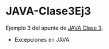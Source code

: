 # JAVA-Clase3Ej3

Ejemplo 3 del apunte de [JAVA Clase 3](https://profmatiasgarcia.com.ar/uploads/tutoriales/ClaseTeoricaJAVA3.pdf).
<ul>
  <li> Excepciones en JAVA</li>
</ul>
